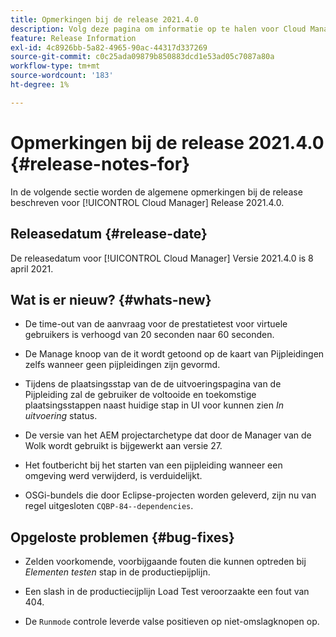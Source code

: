 ```yaml
---
title: Opmerkingen bij de release 2021.4.0
description: Volg deze pagina om informatie op te halen voor Cloud Manager Release 2021.4.0
feature: Release Information
exl-id: 4c8926bb-5a82-4965-90ac-44317d337269
source-git-commit: c0c25ada09879b850883dcd1e53ad05c7087a80a
workflow-type: tm+mt
source-wordcount: '183'
ht-degree: 1%

---
```


# Opmerkingen bij de release 2021.4.0 {#release-notes-for}

In de volgende sectie worden de algemene opmerkingen bij de release beschreven voor [!UICONTROL Cloud Manager] Release 2021.4.0.

## Releasedatum {#release-date}

De releasedatum voor [!UICONTROL Cloud Manager] Versie 2021.4.0 is 8 april 2021.

## Wat is er nieuw? {#whats-new}

* De time-out van de aanvraag voor de prestatietest voor virtuele gebruikers is verhoogd van 20 seconden naar 60 seconden.

* De Manage knoop van de it wordt getoond op de kaart van Pijpleidingen zelfs wanneer geen pijpleidingen zijn gevormd.

* Tijdens de plaatsingsstap van de de uitvoeringspagina van de Pijpleiding zal de gebruiker de voltooide en toekomstige plaatsingsstappen naast huidige stap in UI voor kunnen zien *In uitvoering* status.

* De versie van het AEM projectarchetype dat door de Manager van de Wolk wordt gebruikt is bijgewerkt aan versie 27.

* Het foutbericht bij het starten van een pijpleiding wanneer een omgeving werd verwijderd, is verduidelijkt.

* OSGi-bundels die door Eclipse-projecten worden geleverd, zijn nu van regel uitgesloten `CQBP-84--dependencies`.

## Opgeloste problemen {#bug-fixes}

* Zelden voorkomende, voorbijgaande fouten die kunnen optreden bij *Elementen testen* stap in de productiepijplijn.

* Een slash in de productiecijplijn Load Test veroorzaakte een fout van 404.

* De `Runmode` controle leverde valse positieven op niet-omslagknopen op.
